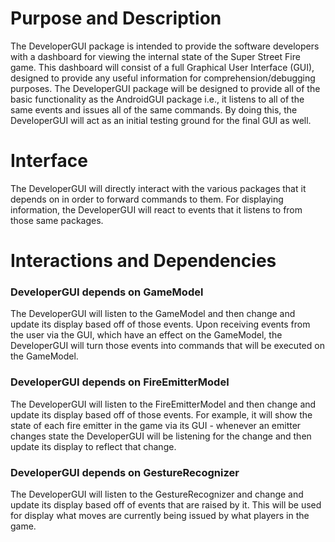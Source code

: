 # Purpose and Description #

The DeveloperGUI package is intended to provide the software developers with a dashboard for viewing the internal state of the Super Street Fire game. This dashboard will consist of a full Graphical User Interface (GUI), designed to provide any useful information for comprehension/debugging purposes. The DeveloperGUI package will be designed to provide all of the basic functionality as the AndroidGUI package i.e., it listens to all of the same events and issues all of the same commands. By doing this, the DeveloperGUI will act as an initial testing ground for the final GUI as well.

# Interface #

The DeveloperGUI will directly interact with the various packages that it depends on in order to forward commands to them. For displaying information, the DeveloperGUI will react to events that it listens to from those same packages.

# Interactions and Dependencies #

### DeveloperGUI depends on GameModel ###

The DeveloperGUI will listen to the GameModel and then change and update its display based off of those events. Upon receiving events from the user via the GUI, which have an effect on the GameModel, the DeveloperGUI will turn those events into commands that will be executed on the GameModel.

### DeveloperGUI depends on FireEmitterModel ###

The DeveloperGUI will listen to the FireEmitterModel and then change and update its display based off of those events. For example, it will show the state of each fire emitter in the game via its GUI - whenever an emitter changes state the DeveloperGUI will be listening for the change and then update its display to reflect that change.

### DeveloperGUI depends on GestureRecognizer ###

The DeveloperGUI will listen to the GestureRecognizer and change and update its display based off of events that are raised by it. This will be used for display what moves are currently being issued by what players in the game.